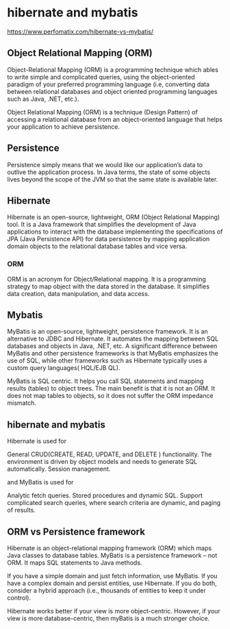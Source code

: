 # hibernate and mybatis
https://www.perfomatix.com/hibernate-vs-mybatis/

## Object Relational Mapping (ORM) 
Object-Relational Mapping (ORM) is a programming technique which ables to write simple and complicated queries, using the object-oriented paradigm of your preferred programming language (i.e, converting data between relational databases and object oriented programming languages such as Java, .NET, etc.).

Object Relational Mapping (ORM) is a technique (Design Pattern) of accessing a relational database from an object-oriented language that helps your application to achieve persistence.

## Persistence
Persistence simply means that we would like our application’s data to outlive the application process. In Java terms, the state of some objects lives beyond the scope of the JVM so that the same state is available later.

## Hibernate
Hibernate is an open-source, lightweight, ORM (Object Relational Mapping) tool. It is a Java framework that simplifies the development of Java applications to interact with the database implementing the specifications of JPA (Java Persistence API) for data persistence by mapping application domain objects to the relational database tables and vice versa.

### ORM
ORM is an acronym for Object/Relational mapping. It is a programming strategy to map object with the data stored in the database. It simplifies data creation, data manipulation, and data access.

## Mybatis
MyBatis is an open-source, lightweight, persistence framework. It is an alternative to JDBC and Hibernate. It automates the mapping between SQL databases and objects in Java, .NET, etc. A significant difference between MyBatis and other persistence frameworks is that MyBatis emphasizes the use of SQL, while other frameworks such as Hibernate typically uses a custom query languages( HQL/EJB QL). 

MyBatis is SQL centric. It helps you call SQL statements and mapping results (tables) to object trees. The main benefit is that it is not an ORM. It does not map tables to objects, so it does not suffer the ORM impedance mismatch.

## hibernate and mybatis
Hibernate is used for

General CRUD(CREATE, READ, UPDATE, and DELETE ) functionality.
The environment is driven by object models and needs to generate SQL automatically.
Session management.

and MyBatis is used for

Analytic fetch queries.
Stored procedures and dynamic SQL.
Support complicated search queries, where search criteria are dynamic, and paging of results.

## ORM vs Persistence framework
Hibernate is an object-relational mapping framework (ORM) which maps Java classes to database tables. MyBatis is a persistence framework – not ORM. It maps SQL statements to Java methods.

If you have a simple domain and just fetch information, use MyBatis. If you have a complex domain and persist entities, use Hibernate. If you do both, consider a hybrid approach (i.e., thousands of entities to keep it under control). 

Hibernate works better if your view is more object-centric. However, if your view is more database-centric, then myBatis is a much stronger choice.

